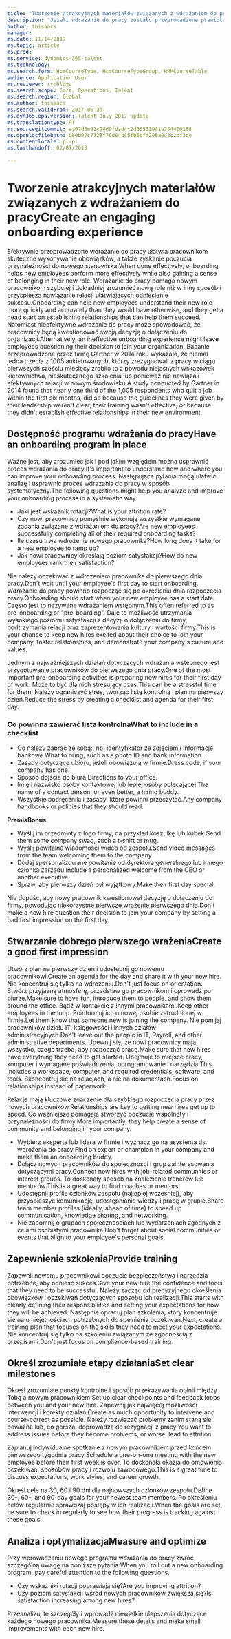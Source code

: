 ```yaml
---
title: "Tworzenie atrakcyjnych materiałów związanych z wdrażaniem do pracy"
description: "Jeżeli wdrażanie do pracy zostało przeprowadzone prawidłowo, ułatwia pracownikom zyskanie poczucia przynależności do organizacji."
author: tbisaacs
manager: 
ms.date: 11/14/2017
ms.topic: article
ms.prod: 
ms.service: dynamics-365-talent
ms.technology: 
ms.search.form: HcmCourseType, HcmCourseTypeGroup, HRMCourseTable
audience: Application User
ms.reviewer: rschloma
ms.search.scope: Core, Operations, Talent
ms.search.region: Global
ms.author: tbisaacs
ms.search.validFrom: 2017-06-30
ms.dyn365.ops.version: Talent July 2017 update
ms.translationtype: HT
ms.sourcegitcommit: ea07d8e91c94d9fdad4c2d05533981e254420188
ms.openlocfilehash: bb0b97c7728f76d84b85fb5cfa209a0d3b2df3de
ms.contentlocale: pl-pl
ms.lasthandoff: 02/07/2018

---
```


# <a name="create-an-engaging-onboarding-experience"></a><span data-ttu-id="14eeb-103">Tworzenie atrakcyjnych materiałów związanych z wdrażaniem do pracy</span><span class="sxs-lookup"><span data-stu-id="14eeb-103">Create an engaging onboarding experience</span></span>

<span data-ttu-id="14eeb-104">Efektywnie przeprowadzone wdrażanie do pracy ułatwia pracownikom skuteczne wykonywanie obowiązków, a także zyskanie poczucia przynależności do nowego stanowiska.</span><span class="sxs-lookup"><span data-stu-id="14eeb-104">When done effectively, onboarding helps new employees perform more effectively while also gaining a sense of belonging in their new role.</span></span> <span data-ttu-id="14eeb-105">Wdrażanie do pracy pomaga nowym pracownikom szybciej i dokładniej zrozumieć nową rolę niż w inny sposób i przyspiesza nawiązanie relacji ułatwiających odniesienie sukcesu.</span><span class="sxs-lookup"><span data-stu-id="14eeb-105">Onboarding can help new employees understand their new role more quickly and accurately than they would have otherwise, and they get a head start on establishing relationships that can help them succeed.</span></span> <span data-ttu-id="14eeb-106">Natomiast nieefektywne wdrażanie do pracy może spowodować, że pracownicy będą kwestionować swoją decyzję o dołączeniu do organizacji.</span><span class="sxs-lookup"><span data-stu-id="14eeb-106">Alternatively, an ineffective onboarding experience might leave employees questioning their decision to join your organization.</span></span> <span data-ttu-id="14eeb-107">Badanie przeprowadzone przez firmę Gartner w 2014 roku wykazało, że niemal jedna trzecia z 1005 ankietowanych, którzy zrezygnowali z pracy w ciągu pierwszych sześciu miesięcy zrobiło to z powodu niejasnych wskazówek kierownictwa, nieskutecznego szkolenia lub ponieważ nie nawiązali efektywnych relacji w nowym środowisku.</span><span class="sxs-lookup"><span data-stu-id="14eeb-107">A study conducted by Gartner in 2014 found that nearly one third of the 1,005 respondents who quit a job within the first six months, did so because the guidelines they were given by their leadership weren't clear, their training wasn't effective, or because they didn't establish effective relationships in their new environment.</span></span>

## <a name="have-an-onboarding-program-in-place"></a><span data-ttu-id="14eeb-108">Dostępność programu wdrażania do pracy</span><span class="sxs-lookup"><span data-stu-id="14eeb-108">Have an onboarding program in place</span></span>
<span data-ttu-id="14eeb-109">Ważne jest, aby zrozumieć jak i pod jakim względem można usprawnić proces wdrażania do pracy.</span><span class="sxs-lookup"><span data-stu-id="14eeb-109">It's important to understand how and where you can improve your onboarding process.</span></span> <span data-ttu-id="14eeb-110">Następujące pytania mogą ułatwić analizę i usprawnić proces wdrażania do pracy w sposób systematyczny.</span><span class="sxs-lookup"><span data-stu-id="14eeb-110">The following questions might help you analyze and improve your onboarding process in a systematic way.</span></span>

- <span data-ttu-id="14eeb-111">Jaki jest wskaźnik rotacji?</span><span class="sxs-lookup"><span data-stu-id="14eeb-111">What is your attrition rate?</span></span>
- <span data-ttu-id="14eeb-112">Czy nowi pracownicy pomyślnie wykonują wszystkie wymagane zadania związane z wdrażaniem do pracy?</span><span class="sxs-lookup"><span data-stu-id="14eeb-112">Are new employees successfully completing all of their required onboarding tasks?</span></span>
- <span data-ttu-id="14eeb-113">Ile czasu trwa wdrożenie nowego pracownika?</span><span class="sxs-lookup"><span data-stu-id="14eeb-113">How long does it take for a new employee to ramp up?</span></span>
- <span data-ttu-id="14eeb-114">Jak nowi pracownicy określają poziom satysfakcji?</span><span class="sxs-lookup"><span data-stu-id="14eeb-114">How do new employees rank their satisfaction?</span></span>

<span data-ttu-id="14eeb-115">Nie należy oczekiwać z wdrożeniem pracownika do pierwszego dnia pracy.</span><span class="sxs-lookup"><span data-stu-id="14eeb-115">Don't wait until your employee's first day to start onboarding.</span></span> <span data-ttu-id="14eeb-116">Wdrażanie do pracy powinno rozpocząć się po określeniu dnia rozpoczęcia pracy.</span><span class="sxs-lookup"><span data-stu-id="14eeb-116">Onboarding should start when your new employee has a start date.</span></span> <span data-ttu-id="14eeb-117">Często jest to nazywane wdrażaniem wstępnym.</span><span class="sxs-lookup"><span data-stu-id="14eeb-117">This often referred to as pre-onboarding or "pre-boarding".</span></span> <span data-ttu-id="14eeb-118">Daje to możliwość utrzymania wysokiego poziomu satysfakcji z decyzji o dołączeniu do firmy, podtrzymania relacji oraz zaprezentowania kultury i wartości firmy.</span><span class="sxs-lookup"><span data-stu-id="14eeb-118">This is your chance to keep new hires excited about their choice to join your company, foster relationships, and demonstrate your company's culture and values.</span></span>

<span data-ttu-id="14eeb-119">Jednym z najważniejszych działań dotyczących wdrażania wstępnego jest przygotowanie pracowników do pierwszego dnia pracy.</span><span class="sxs-lookup"><span data-stu-id="14eeb-119">One of the most important pre-onboarding activities is preparing new hires for their first day of work.</span></span> <span data-ttu-id="14eeb-120">Może to być dla nich stresujący czas.</span><span class="sxs-lookup"><span data-stu-id="14eeb-120">This can be a stressful time for them.</span></span> <span data-ttu-id="14eeb-121">Należy ograniczyć stres, tworząc listę kontrolną i plan na pierwszy dzień.</span><span class="sxs-lookup"><span data-stu-id="14eeb-121">Reduce the stress by creating a checklist and agenda for their first day.</span></span>

### <a name="what-to-include-in-a-checklist"></a><span data-ttu-id="14eeb-122">Co powinna zawierać lista kontrolna</span><span class="sxs-lookup"><span data-stu-id="14eeb-122">What to include in a checklist</span></span>

- <span data-ttu-id="14eeb-123">Co należy zabrać ze sobą:, np. identyfikator ze zdjęciem i informacje bankowe.</span><span class="sxs-lookup"><span data-stu-id="14eeb-123">What to bring, such as a photo ID and bank information.</span></span>
- <span data-ttu-id="14eeb-124">Zasady dotyczące ubioru, jeżeli obowiązują w firmie.</span><span class="sxs-lookup"><span data-stu-id="14eeb-124">Dress code, if your company has one.</span></span>
- <span data-ttu-id="14eeb-125">Sposób dojścia do biura.</span><span class="sxs-lookup"><span data-stu-id="14eeb-125">Directions to your office.</span></span>
- <span data-ttu-id="14eeb-126">Imię i nazwisko osoby kontaktowej lub lepiej osoby polecającej.</span><span class="sxs-lookup"><span data-stu-id="14eeb-126">The name of a contact person, or even better, a hiring buddy.</span></span>
- <span data-ttu-id="14eeb-127">Wszystkie podręczniki i zasady, które powinni przeczytać.</span><span class="sxs-lookup"><span data-stu-id="14eeb-127">Any company handbooks or policies that they should read.</span></span>

<span data-ttu-id="14eeb-128">**Premia**</span><span class="sxs-lookup"><span data-stu-id="14eeb-128">**Bonus**</span></span>

- <span data-ttu-id="14eeb-129">Wyślij im przedmioty z logo firmy, na przykład koszulkę lub kubek.</span><span class="sxs-lookup"><span data-stu-id="14eeb-129">Send them some company swag, such a t-shirt or mug.</span></span>
- <span data-ttu-id="14eeb-130">Wyślij powitalne wiadomości wideo od zespołu.</span><span class="sxs-lookup"><span data-stu-id="14eeb-130">Send video messages from the team welcoming them to the company.</span></span>
- <span data-ttu-id="14eeb-131">Dodaj spersonalizowane powitanie od dyrektora generalnego lub innego członka zarządu.</span><span class="sxs-lookup"><span data-stu-id="14eeb-131">Include a personalized welcome from the CEO or another executive.</span></span>
- <span data-ttu-id="14eeb-132">Spraw, aby pierwszy dzień był wyjątkowy.</span><span class="sxs-lookup"><span data-stu-id="14eeb-132">Make their first day special.</span></span>

<span data-ttu-id="14eeb-133">Nie dopuść, aby nowy pracownik kwestionował decyzję o dołączeniu do firmy, powodując niekorzystne pierwsze wrażenie pierwszego dnia.</span><span class="sxs-lookup"><span data-stu-id="14eeb-133">Don't make a new hire question their decision to join your company by setting a bad first impression on the first day.</span></span>

## <a name="create-a-good-first-impression"></a><span data-ttu-id="14eeb-134">Stwarzanie dobrego pierwszego wrażenia</span><span class="sxs-lookup"><span data-stu-id="14eeb-134">Create a good first impression</span></span>

<span data-ttu-id="14eeb-135">Utwórz plan na pierwszy dzień i udostępnij go nowemu pracownikowi.</span><span class="sxs-lookup"><span data-stu-id="14eeb-135">Create an agenda for the day and share it with your new hire.</span></span> <span data-ttu-id="14eeb-136">Nie koncentruj się tylko na wdrożeniu.</span><span class="sxs-lookup"><span data-stu-id="14eeb-136">Don't just focus on orientation.</span></span> <span data-ttu-id="14eeb-137">Stwórz przyjazną atmosferę, przedstaw go pracownikom i oprowadź po biurze.</span><span class="sxs-lookup"><span data-stu-id="14eeb-137">Make sure to have fun, introduce them to people, and show them around the office.</span></span> <span data-ttu-id="14eeb-138">Bądź w kontakcie z innymi pracownikami.</span><span class="sxs-lookup"><span data-stu-id="14eeb-138">Keep other employees in the loop.</span></span> <span data-ttu-id="14eeb-139">Poinformuj ich o nowej osobie zatrudnionej w firmie.</span><span class="sxs-lookup"><span data-stu-id="14eeb-139">Let them know that someone new is joining the company.</span></span> <span data-ttu-id="14eeb-140">Nie pomijaj pracowników działu IT, księgowości i innych działów administracyjnych.</span><span class="sxs-lookup"><span data-stu-id="14eeb-140">Don't leave out the people in IT, Payroll, and other administrative departments.</span></span> <span data-ttu-id="14eeb-141">Upewnij się, że nowi pracownicy mają wszystko, czego trzeba, aby rozpocząć pracę.</span><span class="sxs-lookup"><span data-stu-id="14eeb-141">Make sure that new hires have everything they need to get started.</span></span> <span data-ttu-id="14eeb-142">Obejmuje to miejsce pracy, komputer i wymagane poświadczenia, oprogramowanie i narzędzia.</span><span class="sxs-lookup"><span data-stu-id="14eeb-142">This includes a workspace, computer, and required credentials, software, and tools.</span></span> <span data-ttu-id="14eeb-143">Skoncentruj się na relacjach, a nie na dokumentach.</span><span class="sxs-lookup"><span data-stu-id="14eeb-143">Focus on relationships instead of paperwork.</span></span>

<span data-ttu-id="14eeb-144">Relacje mają kluczowe znaczenie dla szybkiego rozpoczęcia pracy przez nowych pracowników.</span><span class="sxs-lookup"><span data-stu-id="14eeb-144">Relationships are key to getting new hires get up to speed.</span></span> <span data-ttu-id="14eeb-145">Co ważniejsze pomagają stworzyć poczucie wspólnoty i przynależności do firmy.</span><span class="sxs-lookup"><span data-stu-id="14eeb-145">More importantly, they help create a sense of community and belonging in your company.</span></span>

- <span data-ttu-id="14eeb-146">Wybierz eksperta lub lidera w firmie i wyznacz go na asystenta ds. wdrożenia do pracy.</span><span class="sxs-lookup"><span data-stu-id="14eeb-146">Find an expert or champion in your company and make them an onboarding buddy.</span></span>
- <span data-ttu-id="14eeb-147">Dołącz nowych pracowników do społeczności i grup zainteresowania dotyczącymi pracy.</span><span class="sxs-lookup"><span data-stu-id="14eeb-147">Connect new hires with job-related communities or interest groups.</span></span> <span data-ttu-id="14eeb-148">To doskonały sposób na znalezienie trenerów lub mentorów.</span><span class="sxs-lookup"><span data-stu-id="14eeb-148">This is a great way to find coaches or mentors.</span></span>
- <span data-ttu-id="14eeb-149">Udostępnij profile członków zespołu (najlepiej wcześniej), aby przyspieszyć komunikację, udostępnianie wiedzy i pracę w grupie.</span><span class="sxs-lookup"><span data-stu-id="14eeb-149">Share team member profiles (ideally, ahead of time) to speed up communication, knowledge sharing, and networking.</span></span>
- <span data-ttu-id="14eeb-150">Nie zapomnij o grupach społecznościach lub wydarzeniach zgodnych z celami osobistymi pracownika.</span><span class="sxs-lookup"><span data-stu-id="14eeb-150">Don't forget about social communities or events that align to your employee's personal goals.</span></span>

## <a name="provide-training"></a><span data-ttu-id="14eeb-151">Zapewnienie szkolenia</span><span class="sxs-lookup"><span data-stu-id="14eeb-151">Provide training</span></span>

<span data-ttu-id="14eeb-152">Zapewnij nowemu pracownikowi poczucie bezpieczeństwa i narzędzia potrzebne, aby odnieść sukces.</span><span class="sxs-lookup"><span data-stu-id="14eeb-152">Give your new hire the confidence and tools that they need to be successful.</span></span> <span data-ttu-id="14eeb-153">Należy zacząć od precyzyjnego określenia obowiązków i oczekiwań dotyczących sposobu ich realizacji.</span><span class="sxs-lookup"><span data-stu-id="14eeb-153">This starts with clearly defining their responsibilities and setting your expectations for how they will be achieved.</span></span> <span data-ttu-id="14eeb-154">Następnie opracuj plan szkolenia, który koncentruje się na umiejętnościach potrzebnych do spełnienia oczekiwań.</span><span class="sxs-lookup"><span data-stu-id="14eeb-154">Next, create a training plan that focuses on the skills they need to meet your expectations.</span></span> <span data-ttu-id="14eeb-155">Nie koncentruj się tylko na szkoleniu związanym ze zgodnością z przepisami.</span><span class="sxs-lookup"><span data-stu-id="14eeb-155">Don't just focus on compliance-based training.</span></span>

## <a name="set-clear-milestones"></a><span data-ttu-id="14eeb-156">Określ zrozumiałe etapy działania</span><span class="sxs-lookup"><span data-stu-id="14eeb-156">Set clear milestones</span></span>

<span data-ttu-id="14eeb-157">Określ zrozumiałe punkty kontrolne i sposób przekazywania opinii między Tobą a nowym pracownikiem.</span><span class="sxs-lookup"><span data-stu-id="14eeb-157">Set up clear checkpoints and feedback loops between you and your new hire.</span></span> <span data-ttu-id="14eeb-158">Zapewnij jak najwięcej możliwości interwencji i korekty działań.</span><span class="sxs-lookup"><span data-stu-id="14eeb-158">Create as much opportunity to intervene and course-correct as possible.</span></span> <span data-ttu-id="14eeb-159">Należy rozwiązać problemy zanim staną się poważne lub, co gorsza, doprowadzą do rezygnacji z pracy.</span><span class="sxs-lookup"><span data-stu-id="14eeb-159">You want to address issues before they become problems, or worse, lead to attrition.</span></span>

<span data-ttu-id="14eeb-160">Zaplanuj indywidualne spotkanie z nowym pracownikiem przed końcem pierwszego tygodnia pracy.</span><span class="sxs-lookup"><span data-stu-id="14eeb-160">Schedule a one-on-one meeting with the new employee before their first week is over.</span></span> <span data-ttu-id="14eeb-161">To doskonała okazja do omówienia oczekiwań, sposobów pracy i rozwoju zawodowego.</span><span class="sxs-lookup"><span data-stu-id="14eeb-161">This is a great time to discuss expectations, work styles, and career growth.</span></span>

<span data-ttu-id="14eeb-162">Określ cele na 30, 60 i 90 dni dla najnowszych członków zespołu.</span><span class="sxs-lookup"><span data-stu-id="14eeb-162">Define 30-, 60-, and 90-day goals for your newest team members.</span></span> <span data-ttu-id="14eeb-163">Po określeniu celów regularnie sprawdzaj postępy w ich realizacji.</span><span class="sxs-lookup"><span data-stu-id="14eeb-163">When the goals are set, be sure to check in regularly to see how their progress is tracking against these goals.</span></span>

## <a name="measure-and-optimize"></a><span data-ttu-id="14eeb-164">Analiza i optymalizacja</span><span class="sxs-lookup"><span data-stu-id="14eeb-164">Measure and optimize</span></span>

<span data-ttu-id="14eeb-165">Przy wprowadzaniu nowego programu wdrażania do pracy zwróć szczególną uwagę na poniższe pytania.</span><span class="sxs-lookup"><span data-stu-id="14eeb-165">When you roll out a new onboarding program, pay careful attention to the following questions.</span></span> 

- <span data-ttu-id="14eeb-166">Czy wskaźniki rotacji poprawiają się?</span><span class="sxs-lookup"><span data-stu-id="14eeb-166">Are you improving attrition?</span></span>
- <span data-ttu-id="14eeb-167">Czy poziom satysfakcji wśród nowych pracowników zwiększa się?</span><span class="sxs-lookup"><span data-stu-id="14eeb-167">Is satisfaction increasing among new hires?</span></span> 

<span data-ttu-id="14eeb-168">Przeanalizuj te szczegóły i wprowadź niewielkie ulepszenia dotyczące każdego nowego pracownika.</span><span class="sxs-lookup"><span data-stu-id="14eeb-168">Measure these details and make small improvements with each new hire.</span></span>


